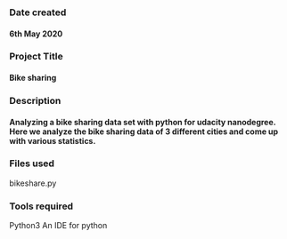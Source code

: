 ### Date created
#### 6th May 2020

### Project Title
#### Bike sharing

### Description
#### Analyzing a bike sharing data set with python for udacity nanodegree. Here we analyze the bike sharing data of 3 different cities and come up with various statistics. 

### Files used
bikeshare.py

### Tools required
Python3
An IDE for python



